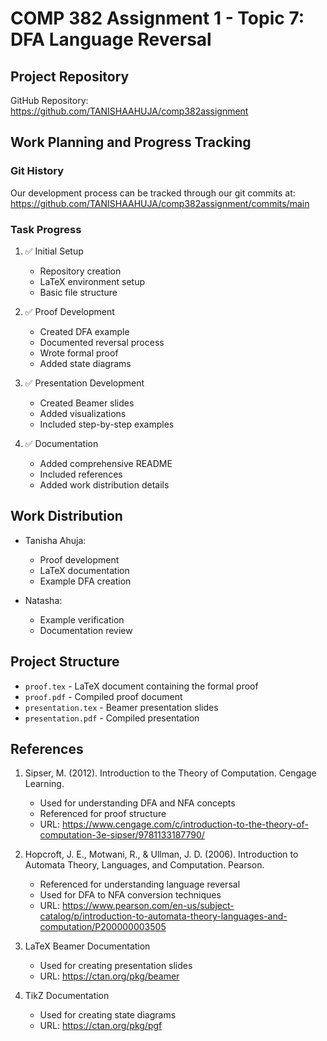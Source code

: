 
# COMP 382 Assignment 1 - Topic 7: DFA Language Reversal

## Project Repository
GitHub Repository: https://github.com/TANISHAAHUJA/comp382assignment

## Work Planning and Progress Tracking

### Git History
Our development process can be tracked through our git commits at:
https://github.com/TANISHAAHUJA/comp382assignment/commits/main

### Task Progress
1. ✅ Initial Setup
   - Repository creation
   - LaTeX environment setup
   - Basic file structure

2. ✅ Proof Development
   - Created DFA example
   - Documented reversal process
   - Wrote formal proof
   - Added state diagrams

3. ✅ Presentation Development
   - Created Beamer slides
   - Added visualizations
   - Included step-by-step examples

4. ✅ Documentation
   - Added comprehensive README
   - Included references
   - Added work distribution details

## Work Distribution
- Tanisha Ahuja:
  - Proof development
  - LaTeX documentation
  - Example DFA creation
  
- Natasha:
  - Example verification
  - Documentation review

## Project Structure
- `proof.tex` - LaTeX document containing the formal proof
- `proof.pdf` - Compiled proof document
- `presentation.tex` - Beamer presentation slides
- `presentation.pdf` - Compiled presentation

## References
1. Sipser, M. (2012). Introduction to the Theory of Computation. Cengage Learning.
   - Used for understanding DFA and NFA concepts
   - Referenced for proof structure
   - URL: https://www.cengage.com/c/introduction-to-the-theory-of-computation-3e-sipser/9781133187790/

2. Hopcroft, J. E., Motwani, R., & Ullman, J. D. (2006). Introduction to Automata Theory, Languages, and Computation. Pearson.
   - Referenced for understanding language reversal
   - Used for DFA to NFA conversion techniques
   - URL: https://www.pearson.com/en-us/subject-catalog/p/introduction-to-automata-theory-languages-and-computation/P200000003505

3. LaTeX Beamer Documentation
   - Used for creating presentation slides
   - URL: https://ctan.org/pkg/beamer

4. TikZ Documentation
   - Used for creating state diagrams
   - URL: https://ctan.org/pkg/pgf
